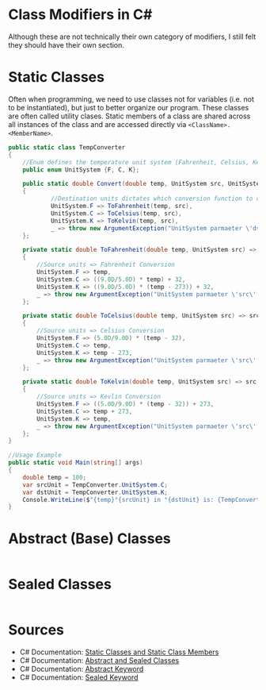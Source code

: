 # Class Modifiers in C#
Although these are not technically their own category of modifiers, I still felt they should have their own section.

# Static Classes
Often when programming, we need to use classes not for variables (i.e. not to be instantiated), but just to better organize our program. These classes are often called utility clases. Static members of a class are shared across all instances of the class and are accessed directly via `<ClassName>.<MemberName>`. 

```C#
public static class TempConverter
{
    //Enum defines the temperature unit system (Fahrenheit, Celsius, Kelvin)
    public enum UnitSystem {F, C, K};

    public static double Convert(double temp, UnitSystem src, UnitSystem dst) => dst switch
    {
            //Destination units dictates which conversion function to call
            UnitSystem.F => ToFahrenheit(temp, src),
            UnitSystem.C => ToCelsius(temp, src),
            UnitSystem.K => ToKelvin(temp, src),
            _ => throw new ArgumentException("UnitSystem parmaeter \'dst\' is invalid (not F, C, or K); check for bad casts"),
    };

    private static double ToFahrenheit(double temp, UnitSystem src) => src switch
    {
        //Source units => Fahrenheit Conversion
        UnitSystem.F => temp,
        UnitSystem.C => ((9.0D/5.0D) * temp) + 32,
        UnitSystem.K => ((9.0D/5.0D) * (temp - 273)) + 32,
        _ => throw new ArgumentException("UnitSystem parmaeter \'src\' is invalid (not F, C, or K); check for bad casts"),
    };

    private static double ToCelsius(double temp, UnitSystem src) => src switch
    {
        //Source units => Celsius Conversion
        UnitSystem.F => (5.0D/9.0D) * (temp - 32),
        UnitSystem.C => temp,
        UnitSystem.K => temp - 273,
        _ => throw new ArgumentException("UnitSystem parmaeter \'src\' is invalid (not F, C, or K); check for bad casts"),
    };

    private static double ToKelvin(double temp, UnitSystem src) => src switch
    {
        //Source units => Kevlin Conversion
        UnitSystem.F => ((5.0D/9.0D) * (temp - 32)) + 273,
        UnitSystem.C => temp + 273,
        UnitSystem.K => temp,
        _ => throw new ArgumentException("UnitSystem parmaeter \'src\' is invalid (not F, C, or K); check for bad casts"),
    };
}

//Usage Example
public static void Main(string[] args)
{   
    double temp = 100;
    var srcUnit = TempConverter.UnitSystem.C;
    var dstUnit = TempConverter.UnitSystem.K;
    Console.WriteLine($"{temp}°{srcUnit} in °{dstUnit} is: {TempConverter.Convert(temp, srcUnit, dstUnit):N3}");
}
```

# Abstract (Base) Classes

```C#

```

# Sealed Classes

```C#

```

# Sources
- C# Documentation: [Static Classes and Static Class Members](https://docs.microsoft.com/en-us/dotnet/csharp/programming-guide/classes-and-structs/static-classes-and-static-class-members)
- C# Documentation: [Abstract and Sealed Classes](https://docs.microsoft.com/en-us/dotnet/csharp/programming-guide/classes-and-structs/abstract-and-sealed-classes-and-class-members)
- C# Documentation: [Abstract Keyword](https://docs.microsoft.com/en-us/dotnet/csharp/language-reference/keywords/abstract)
- C# Documentation: [Sealed Keyword](https://docs.microsoft.com/en-us/dotnet/csharp/language-reference/keywords/sealed)
